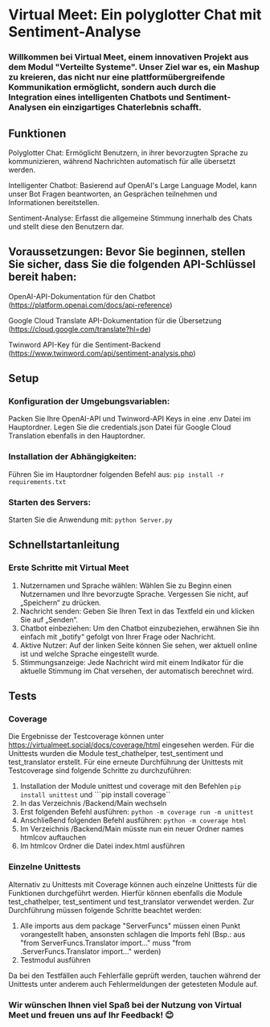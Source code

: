 # Virtual Meet: Ein polyglotter Chat mit Sentiment-Analyse
### Willkommen bei Virtual Meet, einem innovativen Projekt aus dem Modul "Verteilte Systeme". Unser Ziel war es, ein Mashup zu kreieren, das nicht nur eine plattformübergreifende Kommunikation ermöglicht, sondern auch durch die Integration eines intelligenten Chatbots und Sentiment-Analysen ein einzigartiges Chaterlebnis schafft.

## Funktionen
 Polyglotter Chat: Ermöglicht Benutzern, in ihrer bevorzugten Sprache zu kommunizieren, während Nachrichten automatisch für alle übersetzt werden.
 
 Intelligenter Chatbot: Basierend auf OpenAI's Large Language Model, kann unser Bot Fragen beantworten, an Gesprächen teilnehmen und Informationen bereitstellen.
 
 Sentiment-Analyse: Erfasst die allgemeine Stimmung innerhalb des Chats und stellt diese den Benutzern dar.
## Voraussetzungen: Bevor Sie beginnen, stellen Sie sicher, dass Sie die folgenden API-Schlüssel bereit haben:

OpenAI-API-Dokumentation für den Chatbot (https://platform.openai.com/docs/api-reference)

Google Cloud Translate API-Dokumentation für die Übersetzung (https://cloud.google.com/translate?hl=de)

Twinword API-Key für die Sentiment-Backend (https://www.twinword.com/api/sentiment-analysis.php)

## Setup
### Konfiguration der Umgebungsvariablen:
Packen Sie Ihre OpenAI-API und Twinword-API Keys in eine .env Datei im Hauptordner.
Legen Sie die credentials.json Datei für Google Cloud Translation ebenfalls in den Hauptordner.

### Installation der Abhängigkeiten:
Führen Sie im Hauptordner folgenden Befehl aus:
```pip install -r requirements.txt```

### Starten des Servers:
Starten Sie die Anwendung mit:
```python Server.py```

## Schnellstartanleitung
### Erste Schritte mit Virtual Meet
1. Nutzernamen und Sprache wählen: Wählen Sie zu Beginn einen Nutzernamen und Ihre bevorzugte Sprache. Vergessen Sie nicht, auf „Speichern“ zu drücken.
2. Nachricht senden: Geben Sie Ihren Text in das Textfeld ein und klicken Sie auf „Senden“.
3. Chatbot einbeziehen: Um den Chatbot einzubeziehen, erwähnen Sie ihn einfach mit „botify“ gefolgt von Ihrer Frage oder Nachricht.
4. Aktive Nutzer: Auf der linken Seite können Sie sehen, wer aktuell online ist und welche Sprache eingestellt wurde.
5. Stimmungsanzeige: Jede Nachricht wird mit einem Indikator für die aktuelle Stimmung im Chat versehen, der automatisch berechnet wird.

## Tests
### Coverage
Die Ergebnisse der Testcoverage können unter https://virtualmeet.social/docs/coverage/html eingesehen werden. Für die Unittests wurden die Module test_chathelper, test_sentiment und test_translator erstellt. Für eine erneute Durchführung der Unittests mit Testcoverage sind folgende Schritte zu durchzuführen:
1. Installation der Module unittest und coverage mit den Befehlen
   ```pip install unittest``` und
   ```pip install coverage``
2. In das Verzeichnis /Backend/Main wechseln
3. Erst folgenden Befehl ausführen:
   ```python -m coverage run -m unittest```
4. Anschließend folgenden Befehl ausführen:
   ```python -m coverage html```
5. Im Verzeichnis /Backend/Main müsste nun ein neuer Ordner names htmlcov auftauchen
6. Im htmlcov Ordner die Datei index.html ausführen
   
### Einzelne Unittests
Alternativ zu Unittests mit Coverage können auch einzelne Unittests für die Funktionen durchgeführt werden. Hierfür können ebenfalls die Module test_chathelper, test_sentiment und test_translator verwendet werden. Zur Durchführung müssen folgende Schritte beachtet werden:

1. Alle imports aus dem package "ServerFuncs" müssen einen Punkt vorangestellt haben, ansonsten schlagen die Imports fehl (Bsp.: aus "from ServerFuncs.Translator import..." muss "from .ServerFuncs.Translator import..." werden)
2. Testmodul ausführen 

Da bei den Testfällen auch Fehlerfälle geprüft werden, tauchen während der Unittests unter anderem auch Fehlermeldungen der getesteten Module auf.

### Wir wünschen Ihnen viel Spaß bei der Nutzung von Virtual Meet und freuen uns auf Ihr Feedback! 😊 
